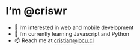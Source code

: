 # I’m @criswr
- 👀 I’m interested in web and mobile development
- 🌱 I’m currently learning Javascript and Python
- 📫 Reach me at cristian@locu.cl
